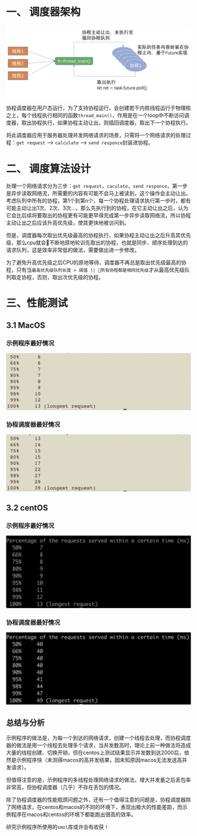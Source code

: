 # 一、 调度器架构

![](https://github.com/oscourse-tsinghua/AsyncKernel2021-UserScheduler/blob/master/img_src/调度器架构.png)

协程调度器在用户态运行，为了支持协程运行，会创建若干内核线程运行于物理核之上，每个线程执行相同的函数`thread_main()`，作用是在一个loop中不断访问调度器，取出协程执行，如果协程主动让出，则插回调度器，取出下一个协程执行。

将此调度器应用于服务器处理并发网络请求的场景，只需将一个网络请求的处理过程：`get request` —> `calculate` —> `send responce`封装进协程。



# 二、 调度算法设计

处理一个网络请求分为三步：`get request`，`caculate`，`send responce`，第一步是异步读取网络流，所需要的内容有可能不会马上被读到，这个操作会主动让出。考虑队列中所有的协程，第1个到第n个，每一个协程处理请求执行第一步时，都有可能主动让出1次、2次、3次...，那么先执行到的协程，在它主动让出之后，认为它会比后续将要取出的协程更有可能更早得完成第一步异步读取网络流，所以协程主动让出之后应该升高优先级，使其更快地被访问到。

但是，调度器每次取出优先级最高的协程执行，如果协程主动让出之后升高其优先级，那么cpu就会不断地原地轮训先取出的协程，也就是同步、顺序处理到达的请求队列，这是效率非常低的做法，需要做出进一步修改。

为了避免升高优先级之后CPU的原地等待，调度器不再总是取出优先级最高的协程，只有当`最高优先级队列长度 > 阈值 || 所有协程都是相同优先级`才从最高优先级队列取走协程，否则，取出次优先级的协程。



# 三、性能测试

## 3.1 MacOS

### 示例程序最好情况

![](https://github.com/oscourse-tsinghua/AsyncKernel2021-UserScheduler/blob/master/img_src/mac_示例.png)

### 协程调度器最好情况

![](https://github.com/oscourse-tsinghua/AsyncKernel2021-UserScheduler/blob/master/img_src/mac_协程.png)

## 3.2 centOS

### 示例程序最好情况

![](https://github.com/oscourse-tsinghua/AsyncKernel2021-UserScheduler/blob/master/img_src/centos_示例.png)

### 协程调度器最好情况

![](https://github.com/oscourse-tsinghua/AsyncKernel2021-UserScheduler/blob/master/img_src/centos_协程.png)



## 总结与分析

示例程序的做法是，为每一个到达的网络请求，创建一个线程去处理，而协程调度器的做法是用一个线程去处理多个请求，当并发数高时，理论上前一种做法将造成大量的线程创建、切换开销，但在centos上测试结果显示并发数到达2000后，依然是示例程序快（未测得macos的高并发结果，因未知原因macos无法发送高并发请求）。

但值得注意的是，示例程序的多线程处理网络请求的做法，增大并发量之后丢包率非常高，但协程调度器（几乎）不存在丢包的情况。

除了协程调度器的性能瓶颈问题之外，还有一个值得注意的问题是，协程调度器除了网络请求，在centos和macos的不同的环境下，表现出极大的性能差距，而示例程序在macos和centos的环境下都能跑出很高的效率。

研究示例程序所使用的`smol`库或许会有收获！


